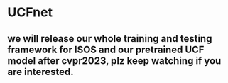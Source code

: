 # UCFnet
## we will release our whole training and testing framework for ISOS and our pretrained UCF model after cvpr2023, plz keep watching if you are interested.
